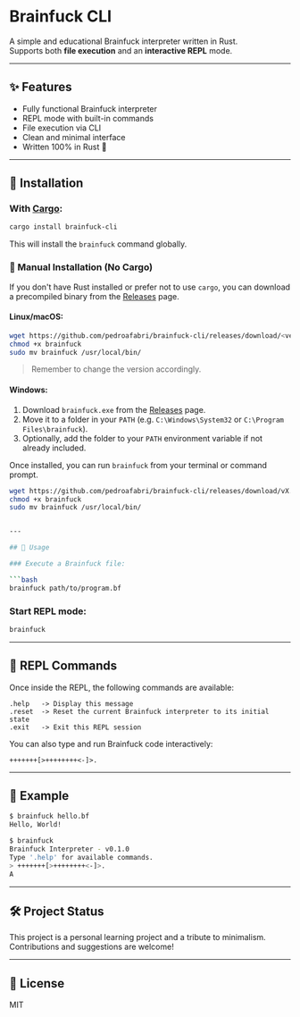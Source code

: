 # Brainfuck CLI

A simple and educational Brainfuck interpreter written in Rust.  
Supports both **file execution** and an **interactive REPL** mode.

---

## ✨ Features

- Fully functional Brainfuck interpreter
- REPL mode with built-in commands
- File execution via CLI
- Clean and minimal interface
- Written 100% in Rust 🦀

---

## 🚀 Installation

### With [Cargo](https://www.rust-lang.org/tools/install):

```bash
cargo install brainfuck-cli
```

This will install the `brainfuck` command globally.

### 🧰 Manual Installation (No Cargo)

If you don't have Rust installed or prefer not to use `cargo`, you can download a precompiled binary from the [Releases](https://github.com/pedroafabri/brainfuck-cli/releases) page.

#### Linux/macOS:

```bash
wget https://github.com/pedroafabri/brainfuck-cli/releases/download/<version>/brainfuck
chmod +x brainfuck
sudo mv brainfuck /usr/local/bin/
```

> Remember to change the version accordingly.

#### Windows:

1. Download `brainfuck.exe` from the [Releases](https://github.com/pedroafabri/brainfuck-cli/releases) page.
2. Move it to a folder in your `PATH` (e.g. `C:\Windows\System32` or `C:\Program Files\brainfuck`).
3. Optionally, add the folder to your `PATH` environment variable if not already included.

Once installed, you can run `brainfuck` from your terminal or command prompt.


```bash
wget https://github.com/pedroafabri/brainfuck-cli/releases/download/vX.Y.Z/brainfuck
chmod +x brainfuck
sudo mv brainfuck /usr/local/bin/


---

## 🧠 Usage

### Execute a Brainfuck file:

```bash
brainfuck path/to/program.bf
```

### Start REPL mode:

```bash
brainfuck
```

---

## 💬 REPL Commands

Once inside the REPL, the following commands are available:

```
.help   -> Display this message
.reset  -> Reset the current Brainfuck interpreter to its initial state
.exit   -> Exit this REPL session
```

You can also type and run Brainfuck code interactively:

```bf
+++++++[>++++++++<-]>.
```

---

## 📄 Example

```bash
$ brainfuck hello.bf
Hello, World!
```

```bash
$ brainfuck
Brainfuck Interpreter - v0.1.0
Type '.help' for available commands.
> +++++++[>++++++++<-]>.
A
```

---

## 🛠️ Project Status

This project is a personal learning project and a tribute to minimalism.  
Contributions and suggestions are welcome!

---

## 📜 License

MIT
